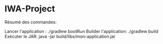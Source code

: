 # IWA-Project

Résumé des commandes:

Lancer l'application : ./gradlew bootRun
Builder l'application: ./gradlew build
Exécuter le JAR: java -jar build/libs/mon-application.jar